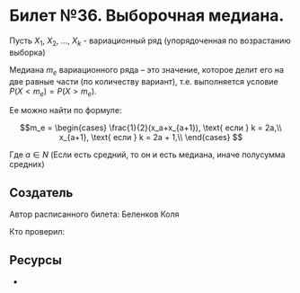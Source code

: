 # Билет №36. Выборочная медиана.
Пусть $X_1$, $X_2$, ..., $X_k$ - вариационный ряд (упорядоченная по возрастанию выборка)

Медиана $m_e$ вариационного ряда  – это значение, которое делит его на две равные части (по количеству вариант), т.е. выполняется условие $P(X < m_e) = P(X > m_e).$

Ее можно найти по формуле: 

$$m_e =
\begin{cases}
\frac{1}{2}(x_a+x_{a+1}), \text{ если } k = 2a,\\
x_{a+1}, \text{ если } k = 2a + 1,\\
\end{cases}
$$

Где $a \in N$ (Если есть средний, то он и есть медиана, иначе полусумма средних)

## Создатель

Автор расписанного билета: Беленков Коля

Кто проверил:


## Ресурсы
- 
